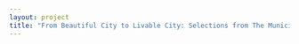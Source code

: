 ```yaml
--- 
layout: project 
title: "From Beautiful City to Livable City: Selections from The Municipal Art Society's Archives" 
---
```



